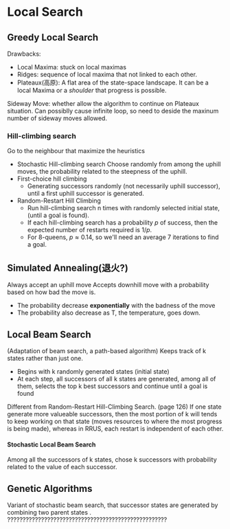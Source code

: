# Local Search
## Greedy Local Search
Drawbacks:
- Local Maxima: stuck on local maximas
- Ridges: sequence of local maxima that not linked to each other.
- Plateaux(高原): A flat area of the state-space landscape. It can be a local Maxima or a *shoulder* that progress is possible.

Sideway Move: whether allow the algorithm to continue on Plateaux situation. Can possiblly cause infinite loop, so need to deside the maxinum number of sideway moves allowed.


### Hill-climbing search
Go to the neighbour that maximize the heuristics
-  Stochastic Hill-climbing search
Choose randomly from among the uphill moves, the probability related to the steepness of the uphill.
- First-choice hill climbing
	- Generating successors randomly (not necessarily uphill successor), until a first uphill successor is generated.
- Random-Restart Hill Climbing
	- Run hill-climbing search n times with randomly selected initial state, (until a goal is found).
	- If each hill-climbing search has a probability $p$ of success, then the expected number of restarts required is $1/p$.
	- For 8-queens, $p\approx 0.14$, so we'll need an average 7 iterations to find a goal.


## Simulated Annealing(退火?)
Always accept an uphill move
Accepts downhill move with a probability based on how bad the move is.
- The probability decrease **exponentially** with the badness of the move
- The probability also decrease as T, the temperature, goes down.

## Local Beam Search
(Adaptation of beam search, a path-based algorithm)
Keeps track of k states rather than just one.
- Begins with k randomly generated states (initial state)
- At each step, all successors of all k states are generated, among all of them, selects the top k best successors and continue until a goal is found

Different from Random-Restart Hill-Climbing Search. (page 126)
If one state generate more valueable successors, then the most portion of k will tends to keep working on that state (moves resources to where the most progress is being made), whereas in RRUS, each restart is independent of each other.

#### Stochastic Local Beam Search
Among all the successors of k states, chose k successors with probability related to the value of each successor.

## Genetic Algorithms
Variant of stochastic beam search, that successor states are generated by combining two parent states .
????????????????????????????????????????????????????